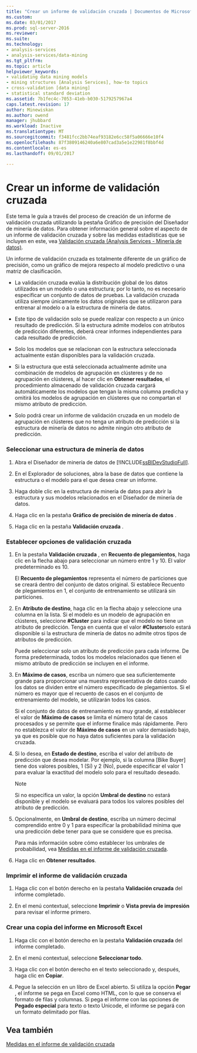 ```yaml
---
title: "Crear un informe de validación cruzada | Documentos de Microsoft"
ms.custom: 
ms.date: 03/01/2017
ms.prod: sql-server-2016
ms.reviewer: 
ms.suite: 
ms.technology:
- analysis-services
- analysis-services/data-mining
ms.tgt_pltfrm: 
ms.topic: article
helpviewer_keywords:
- validating data mining models
- mining structures [Analysis Services], how-to topics
- cross-validation [data mining]
- statistical standard deviation
ms.assetid: 7b1fec4c-7053-41eb-b030-5179257967a4
caps.latest.revision: 17
author: Minewiskan
ms.author: owend
manager: jhubbard
ms.workload: Inactive
ms.translationtype: MT
ms.sourcegitcommit: f3481fcc2bb74eaf93182e6cc58f5a06666e10f4
ms.openlocfilehash: 87f3809146240a6e807cad3a5e1e22981f8bbf4d
ms.contentlocale: es-es
ms.lasthandoff: 09/01/2017

---
```

# <a name="create-a-cross-validation-report"></a>Crear un informe de validación cruzada
  Este tema le guía a través del proceso de creación de un informe de validación cruzada utilizando la pestaña Gráfico de precisión del Diseñador de minería de datos. Para obtener información general sobre el aspecto de un informe de validación cruzada y sobre las medidas estadísticas que se incluyen en este, vea [Validación cruzada &#40;Analysis Services - Minería de datos&#41;](../../analysis-services/data-mining/cross-validation-analysis-services-data-mining.md).  
  
 Un informe de validación cruzada es totalmente diferente de un gráfico de precisión, como un gráfico de mejora respecto al modelo predictivo o una matriz de clasificación.  
  
-   La validación cruzada evalúa la distribución global de los datos utilizados en un modelo o una estructura; por lo tanto, no es necesario especificar un conjunto de datos de pruebas. La validación cruzada utiliza siempre únicamente los datos originales que se utilizaron para entrenar al modelo o a la estructura de minería de datos.  
  
-   Este tipo de validación solo se puede realizar con respecto a un único resultado de predicción. Si la estructura admite modelos con atributos de predicción diferentes, deberá crear informes independientes para cada resultado de predicción.  
  
-   Solo los modelos que se relacionan con la estructura seleccionada actualmente están disponibles para la validación cruzada.  
  
-   Si la estructura que está seleccionada actualmente admite una combinación de modelos de agrupación en clústeres y de no agrupación en clústeres, al hacer clic en **Obtener resultados**, el procedimiento almacenado de validación cruzada cargará automáticamente los modelos que tengan la misma columna predicha y omitirá los modelos de agrupación en clústeres que no compartan el mismo atributo de predicción.  
  
-   Solo podrá crear un informe de validación cruzada en un modelo de agrupación en clústeres que no tenga un atributo de predicción si la estructura de minería de datos no admite ningún otro atributo de predicción.  
  
### <a name="select-a-mining-structure"></a>Seleccionar una estructura de minería de datos  
  
1.  Abra el Diseñador de minería de datos de [!INCLUDE[ssBIDevStudioFull](../../includes/ssbidevstudiofull-md.md)].  
  
2.  En el Explorador de soluciones, abra la base de datos que contiene la estructura o el modelo para el que desea crear un informe.  
  
3.  Haga doble clic en la estructura de minería de datos para abrir la estructura y sus modelos relacionados en el Diseñador de minería de datos.  
  
4.  Haga clic en la pestaña **Gráfico de precisión de minería de datos** .  
  
5.  Haga clic en la pestaña **Validación cruzada** .  
  
### <a name="set-cross-validation-options"></a>Establecer opciones de validación cruzada  
  
1.  En la pestaña **Validación cruzada** , en **Recuento de plegamientos**, haga clic en la flecha abajo para seleccionar un número entre 1 y 10. El valor predeterminado es 10.  
  
     El **Recuento de plegamientos** representa el número de particiones que se creará dentro del conjunto de datos original. Si establece Recuento de plegamientos en 1, el conjunto de entrenamiento se utilizará sin particiones.  
  
2.  En **Atributo de destino**, haga clic en la flecha abajo y seleccione una columna en la lista. Si el modelo es un modelo de agrupación en clústeres, seleccione **#Cluster** para indicar que el modelo no tiene un atributo de predicción. Tenga en cuenta que el valor **#Cluster**solo estará disponible si la estructura de minería de datos no admite otros tipos de atributos de predicción.  
  
     Puede seleccionar solo un atributo de predicción para cada informe. De forma predeterminada, todos los modelos relacionados que tienen el mismo atributo de predicción se incluyen en el informe.  
  
3.  En **Máximo de casos**, escriba un número que sea suficientemente grande para proporcionar una muestra representativa de datos cuando los datos se dividen entre el número especificado de plegamientos. Si el número es mayor que el recuento de casos en el conjunto de entrenamiento del modelo, se utilizarán todos los casos.  
  
     Si el conjunto de datos de entrenamiento es muy grande, al establecer el valor de **Máximo de casos** se limita el número total de casos procesados y se permite que el informe finalice más rápidamente. Pero no establezca el valor de **Máximo de casos** en un valor demasiado bajo, ya que es posible que no haya datos suficientes para la validación cruzada.  
  
4.  Si lo desea, en **Estado de destino**, escriba el valor del atributo de predicción que desea modelar. Por ejemplo, si la columna [Bike Buyer] tiene dos valores posibles, 1 (Sí) y 2 (No), puede especificar el valor 1 para evaluar la exactitud del modelo solo para el resultado deseado.  
  
    > [!NOTE]  
    >  Si no especifica un valor, la opción **Umbral de destino** no estará disponible y el modelo se evaluará para todos los valores posibles del atributo de predicción.  
  
5.  Opcionalmente, en **Umbral de destino**, escriba un número decimal comprendido entre 0 y 1 para especificar la probabilidad mínima que una predicción debe tener para que se considere que es precisa.  
  
     Para más información sobre cómo establecer los umbrales de probabilidad, vea [Medidas en el informe de validación cruzada](../../analysis-services/data-mining/measures-in-the-cross-validation-report.md).  
  
6.  Haga clic en **Obtener resultados**.  
  
### <a name="print-the-cross-validation-report"></a>Imprimir el informe de validación cruzada  
  
1.  Haga clic con el botón derecho en la pestaña **Validación cruzada** del informe completado.  
  
2.  En el menú contextual, seleccione **Imprimir** o **Vista previa de impresión** para revisar el informe primero.  
  
### <a name="create-a-copy-of-the-report-in-microsoft-excel"></a>Crear una copia del informe en Microsoft Excel  
  
1.  Haga clic con el botón derecho en la pestaña **Validación cruzada** del informe completado.  
  
2.  En el menú contextual, seleccione **Seleccionar todo**.  
  
3.  Haga clic con el botón derecho en el texto seleccionado y, después, haga clic en **Copiar**.  
  
4.  Pegue la selección en un libro de Excel abierto. Si utiliza la opción **Pegar** , el informe se pega en Excel como HTML, con lo que se conserva el formato de filas y columnas. Si pega el informe con las opciones de **Pegado especial** para texto o texto Unicode, el informe se pegará con un formato delimitado por filas.  
  
## <a name="see-also"></a>Vea también  
 [Medidas en el informe de validación cruzada](../../analysis-services/data-mining/measures-in-the-cross-validation-report.md)  
  
  

